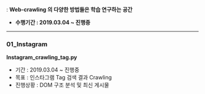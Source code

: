 : **Web-crawling 의 다양한 방법들은 학습 연구하는 공간** <br>
* **수행기간 : 2019.03.04 ~ 진행중** 

---


### 01_Instagram <br>
  **Instagram_crawling_tag.py**
   - 기간 : 2019.03.04 ~ 진행중  <br>
   - 목표 : 인스타그램 Tag 검색 결과 Crawling  <br>
   - 진행상황 : DOM 구조 분석 및 최신 게시물   <br>
  
  <br><br>
